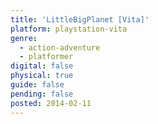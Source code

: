 ```yaml
---
title: 'LittleBigPlanet [Vita]'
platform: playstation-vita
genre:
  - action-adventure
  - platformer
digital: false
physical: true
guide: false
pending: false
posted: 2014-02-11
---
```

